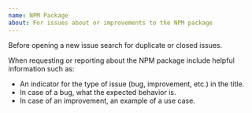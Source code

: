 ```yaml
---
name: NPM Package
about: For issues about or improvements to the NPM package
---
```


Before opening a new issue search for duplicate or closed issues.

When requesting or reporting about the NPM package include helpful information such as:
* An indicator for the type of issue (bug, improvement, etc.) in the title.
* In case of a bug, what the expected behavior is.
* In case of an improvement, an example of a use case.
